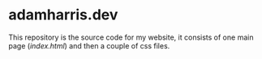 # adamharris.dev
This repository is the source code for my website, it consists of one main page (*index.html*) and then a couple of css files. 
